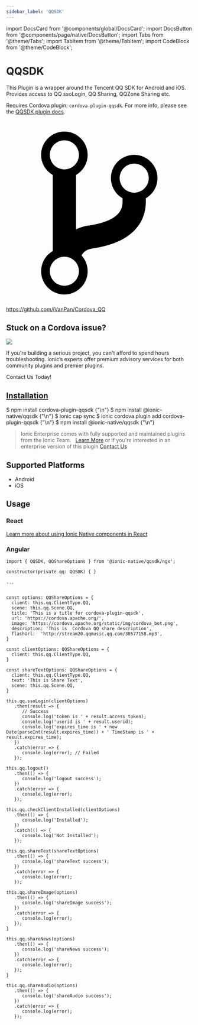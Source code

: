 ```yaml
---
sidebar_label: 'QQSDK'
---
```


import DocsCard from '@components/global/DocsCard';
import DocsButton from '@components/page/native/DocsButton';
import Tabs from '@theme/Tabs';
import TabItem from '@theme/TabItem';
import CodeBlock from '@theme/CodeBlock';

# QQSDK

This Plugin is a wrapper around the Tencent QQ SDK for Android and iOS. Provides access to QQ ssoLogin, QQ Sharing, QQZone Sharing etc.

Requires Cordova plugin: `cordova-plugin-qqsdk`. For more info, please see the [QQSDK plugin docs](https://github.com/iVanPan/Cordova_QQ).

<p><a href="https://github.com/iVanPan/Cordova_QQ" target="_blank" rel="noopener" className="git-link">
  <svg viewBox="0 0 512 512"><path d="M416 160c0-35.3-28.7-64-64-64s-64 28.7-64 64c0 23.7 12.9 44.3 32 55.4v8.6c0 19.9-7.8 33.7-25.3 44.9-15.4 9.8-38.1 17.1-67.5 21.5-14 2.1-25.7 6-35.2 10.7V151.4c19.1-11.1 32-31.7 32-55.4 0-35.3-28.7-64-64-64S96 60.7 96 96c0 23.7 12.9 44.3 32 55.4v209.2c-19.1 11.1-32 31.7-32 55.4 0 35.3 28.7 64 64 64s64-28.7 64-64c0-16.6-6.3-31.7-16.7-43.1 1.9-4.9 9.7-16.3 29.4-19.3 38.8-5.8 68.9-15.9 92.3-30.8 36-22.8 55-57 55-98.8v-8.6c19.1-11.1 32-31.7 32-55.4zM160 56c22.1 0 40 17.9 40 40s-17.9 40-40 40-40-17.9-40-40 17.9-40 40-40zm0 400c-22.1 0-40-17.9-40-40s17.9-40 40-40 40 17.9 40 40-17.9 40-40 40zm192-256c-22.1 0-40-17.9-40-40s17.9-40 40-40 40 17.9 40 40-17.9 40-40 40z"></path></svg> https://github.com/iVanPan/Cordova_QQ
</a></p>

<h2>Stuck on a Cordova issue?</h2>
<DocsCard className="cordova-ee-card" header="Don't waste precious time on plugin issues." href="https://ionicframework.com/sales?product_of_interest=Ionic%20Native">
  <div>
    <img src="/docs/icons/native-cordova-bot.png" class="cordova-ee-img" />
    <p>If you're building a serious project, you can't afford to spend hours troubleshooting. Ionic’s experts offer premium advisory services for both community plugins and premier plugins.</p>
    <DocsButton className="native-ee-detail">Contact Us Today!</DocsButton>
  </div>
</DocsCard>

<h2 id="installation">
  <a href="#installation">Installation</a>
</h2>
<Tabs groupId="runtime" defaultValue="Capacitor" values={[
  {value: 'Capacitor', label: 'Capacitor'},
  {value: 'Cordova', label: 'Cordova'},
  {value: 'Enterprise', label: 'Enterprise'},
]}>
  <TabItem value="Capacitor">
    <CodeBlock className="language-shell">
      $ npm install cordova-plugin-qqsdk {"\n"}
      $ npm install @ionic-native/qqsdk {"\n"}
      $ ionic cap sync
    </CodeBlock>
  </TabItem>
  <TabItem value="Cordova">
    <CodeBlock className="language-shell">
      $ ionic cordova plugin add cordova-plugin-qqsdk {"\n"}
      $ npm install @ionic-native/qqsdk {"\n"}
    </CodeBlock>
  </TabItem>
  <TabItem value="Enterprise">
    <blockquote>Ionic Enterprise comes with fully supported and maintained plugins from the Ionic Team. &nbsp;
      <a class="btn" href="https://ionic.io/docs/premier-plugins">Learn More</a> or if you're interested in an enterprise version of this plugin <a class="btn" href="https://ionicframework.com/sales?product_of_interest=Ionic%20Enterprise%20Engine">Contact Us</a></blockquote>
  </TabItem>
</Tabs>

## Supported Platforms

- Android
- iOS

## Usage

### React

[Learn more about using Ionic Native components in React](../native-community.md#react)

### Angular

```tsx
import { QQSDK, QQShareOptions } from '@ionic-native/qqsdk/ngx';

constructor(private qq: QQSDK) { }

...


const options: QQShareOptions = {
  client: this.qq.ClientType.QQ,
  scene: this.qq.Scene.QQ,
  title: 'This is a title for cordova-plugin-qqsdk',
  url: 'https://cordova.apache.org/',
  image: 'https://cordova.apache.org/static/img/cordova_bot.png',
  description: 'This is  Cordova QQ share description',
  flashUrl:  'http://stream20.qqmusic.qq.com/30577158.mp3',
}

const clientOptions: QQShareOptions = {
  client: this.qq.ClientType.QQ,
}

const shareTextOptions: QQShareOptions = {
  client: this.qq.ClientType.QQ,
  text: 'This is Share Text',
  scene: this.qq.Scene.QQ,
}

this.qq.ssoLogin(clientOptions)
   .then(result => {
      // Success
      console.log('token is ' + result.access_token);
      console.log('userid is ' + result.userid);
      console.log('expires_time is ' + new Date(parseInt(result.expires_time)) + ' TimeStamp is ' + result.expires_time);
   })
   .catch(error => {
      console.log(error); // Failed
   });

this.qq.logout()
   .then(() => {
      console.log('logout success');
   })
   .catch(error => {
      console.log(error);
   });

this.qq.checkClientInstalled(clientOptions)
   .then(() => {
      console.log('Installed');
   })
   .catch(() => {
      console.log('Not Installed');
   });

this.qq.shareText(shareTextOptions)
   .then(() => {
      console.log('shareText success');
   })
   .catch(error => {
      console.log(error);
   });

this.qq.shareImage(options)
   .then(() => {
      console.log('shareImage success');
   })
   .catch(error => {
      console.log(error);
   });
}

this.qq.shareNews(options)
   .then(() => {
      console.log('shareNews success');
   })
   .catch(error => {
      console.log(error);
   });
}

this.qq.shareAudio(options)
   .then(() => {
      console.log('shareAudio success');
   })
   .catch(error => {
      console.log(error);
   });

```
